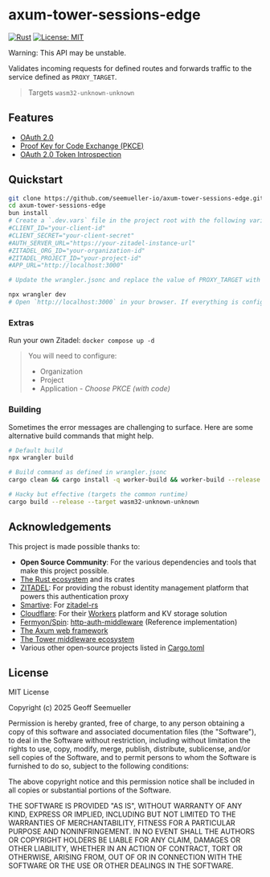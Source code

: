 # axum-tower-sessions-edge
[![Rust](https://github.com/seemueller-io/axum-tower-sessions-edge/actions/workflows/test.yaml/badge.svg)](https://github.com/seemueller-io/axum-tower-sessions-edge/actions/workflows/test.yaml)
[![License: MIT](https://img.shields.io/badge/License-MIT-green.svg)](https://opensource.org/licenses/MIT)

Warning: This API may be unstable.

Validates incoming requests for defined routes and forwards traffic to the service defined as `PROXY_TARGET`.

> Targets `wasm32-unknown-unknown`

## Features
- [OAuth 2.0](https://datatracker.ietf.org/doc/html/rfc6749) 
- [Proof Key for Code Exchange (PKCE)](https://datatracker.ietf.org/doc/html/rfc7636)
- [OAuth 2.0 Token Introspection](https://datatracker.ietf.org/doc/html/rfc7662)

## Quickstart
   ```bash
git clone https://github.com/seemueller-io/axum-tower-sessions-edge.git
cd axum-tower-sessions-edge
bun install
# Create a `.dev.vars` file in the project root with the following variables:
#CLIENT_ID="your-client-id"
#CLIENT_SECRET="your-client-secret"
#AUTH_SERVER_URL="https://your-zitadel-instance-url"
#ZITADEL_ORG_ID="your-organization-id"
#ZITADEL_PROJECT_ID="your-project-id"
#APP_URL="http://localhost:3000"

# Update the wrangler.jsonc and replace the value of PROXY_TARGET with a worker script name. 

npx wrangler dev 
# Open `http://localhost:3000` in your browser. If everything is configured correctly, you should be taken to a Zitadel login page.
```

### Extras

Run your own Zitadel: `docker compose up -d`
> You will need to configure:
> - Organization 
> - Project 
> - Application - _Choose PKCE (with code)_


### Building
Sometimes the error messages are challenging to surface. Here are some alternative build commands that might help.  
```bash
# Default build
npx wrangler build

# Build command as defined in wrangler.jsonc
cargo clean && cargo install -q worker-build && worker-build --release

# Hacky but effective (targets the common runtime)
cargo build --release --target wasm32-unknown-unknown
```

## Acknowledgements

This project is made possible thanks to:

- **Open Source Community**: For the various dependencies and tools that make this project possible.
- [The Rust ecosystem](https://www.rust-lang.org/ecosystem) and its crates
- [ZITADEL](https://zitadel.com/): For providing the robust identity management platform that powers this authentication
  proxy 
- [Smartive](https://github.com/smartive): For [zitadel-rs](https://github.com/smartive/zitadel-rust)
- [Cloudflare](https://github.com/cloudflare): For their [Workers](https://workers.cloudflare.com/) platform and KV storage
  solution
- [Fermyon/Spin](https://www.fermyon.com/spin): [http-auth-middleware](https://github.com/fermyon/http-auth-middleware) (Reference implementation)
- [The Axum web framework](https://github.com/tokio-rs/axum)
- [The Tower middleware ecosystem](https://github.com/tower-rs)
- Various other open-source projects listed in [Cargo.toml](./Cargo.toml)


## License

MIT License

Copyright (c) 2025 Geoff Seemueller

Permission is hereby granted, free of charge, to any person obtaining a copy
of this software and associated documentation files (the "Software"), to deal
in the Software without restriction, including without limitation the rights
to use, copy, modify, merge, publish, distribute, sublicense, and/or sell
copies of the Software, and to permit persons to whom the Software is
furnished to do so, subject to the following conditions:

The above copyright notice and this permission notice shall be included in all
copies or substantial portions of the Software.

THE SOFTWARE IS PROVIDED "AS IS", WITHOUT WARRANTY OF ANY KIND, EXPRESS OR
IMPLIED, INCLUDING BUT NOT LIMITED TO THE WARRANTIES OF MERCHANTABILITY,
FITNESS FOR A PARTICULAR PURPOSE AND NONINFRINGEMENT. IN NO EVENT SHALL THE
AUTHORS OR COPYRIGHT HOLDERS BE LIABLE FOR ANY CLAIM, DAMAGES OR OTHER
LIABILITY, WHETHER IN AN ACTION OF CONTRACT, TORT OR OTHERWISE, ARISING FROM,
OUT OF OR IN CONNECTION WITH THE SOFTWARE OR THE USE OR OTHER DEALINGS IN THE
SOFTWARE.
